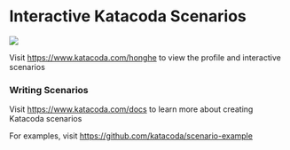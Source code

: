 # Interactive Katacoda Scenarios

[![](http://shields.katacoda.com/katacoda/honghe/count.svg)](https://www.katacoda.com/honghe "Get your profile on Katacoda.com")

Visit https://www.katacoda.com/honghe to view the profile and interactive scenarios

### Writing Scenarios
Visit https://www.katacoda.com/docs to learn more about creating Katacoda scenarios

For examples, visit https://github.com/katacoda/scenario-example
